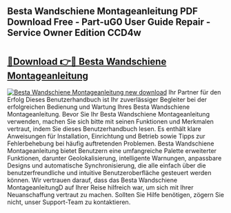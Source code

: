 ## Besta Wandschiene Montageanleitung PDF Download Free - Part-uG0 User Guide Repair - Service Owner Edition CCD4w

# <h2><a href="http://df760o.blite.top/?on=Besta+Wandschiene+Montageanleitung">🔗Download 👉🔴 Besta Wandschiene Montageanleitung</a></h2>

[![Besta Wandschiene Montageanleitung new download](https://i.imgur.com/lujVjoI.png)](http://df760o.blite.top/?on=Besta+Wandschiene+Montageanleitung)
Ihr Partner für den Erfolg Dieses Benutzerhandbuch ist Ihr zuverlässiger Begleiter bei der erfolgreichen Bedienung und Wartung Ihres Besta Wandschiene Montageanleitung. Bevor Sie Ihr Besta Wandschiene Montageanleitung verwenden, machen Sie sich bitte mit seinen Funktionen und Merkmalen vertraut, indem Sie dieses Benutzerhandbuch lesen. Es enthält klare Anweisungen für Installation, Einrichtung und Betrieb sowie Tipps zur Fehlerbehebung bei häufig auftretenden Problemen. Besta Wandschiene Montageanleitung bietet Benutzern eine umfangreiche Palette erweiterter Funktionen, darunter Geolokalisierung, intelligente Warnungen, anpassbare Designs und automatische Synchronisierung, die alle einfach über die benutzerfreundliche und intuitive Benutzeroberfläche gesteuert werden können. Wir vertrauen darauf, dass das Besta Wandschiene MontageanleitungD auf Ihrer Reise hilfreich war, um sich mit Ihrer Neuanschaffung vertraut zu machen. Sollten Sie Hilfe benötigen, zögern Sie nicht, unser Support-Team zu kontaktieren.
